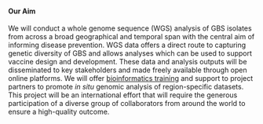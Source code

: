 #### Our Aim

We will conduct a whole genome sequence (WGS) analysis of GBS isolates from across a broad geographical and temporal span with the central aim of informing disease prevention. WGS data offers a direct route to capturing genetic diversity of GBS and allows analyses which can be used to support vaccine design and development. These data and analysis outputs will be disseminated to key stakeholders and made freely available through open online platforms. We will offer [bioinformatics training](https://training.bactgen.sanger.ac.uk) and support to project partners to promote *in situ* genomic analysis of region-specific datasets. This project will be an international effort that will require the generous participation of a diverse group of collaborators from around the world to ensure a high-quality outcome. 